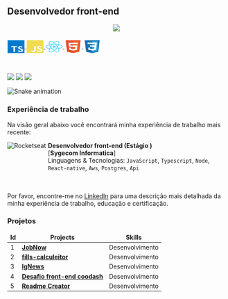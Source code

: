 ##  Desenvolvedor front-end 
<div align="center">
  <a href="https://github.com/denner-august" target="_blank">
	<img height="180em" src="https://github-readme-stats.vercel.app/api?username=denner-august&theme=dracula&show_icons=true" />
</div>
<div style="display: inline_block" ><br>
  <img align="center" alt="Rafa-Ts" height="30" width="40" src="https://raw.githubusercontent.com/devicons/devicon/master/icons/typescript/typescript-plain.svg">
  <img align="center" alt="Rafa-Js" height="30" width="40" src="https://raw.githubusercontent.com/devicons/devicon/master/icons/javascript/javascript-plain.svg">
  <img align="center" alt="Rafa-React" height="30" width="40" src="https://raw.githubusercontent.com/devicons/devicon/master/icons/react/react-original.svg">
  <img align="center" alt="Rafa-HTML" height="30" width="40" src="https://raw.githubusercontent.com/devicons/devicon/master/icons/html5/html5-original.svg">
  <img align="center" alt="Rafa-CSS" height="30" width="40" src="https://raw.githubusercontent.com/devicons/devicon/master/icons/css3/css3-original.svg">
</div>
  <br>
<div> 
  
 ##
  <a href="https://instagram.com/denneyaugusto/" target="_blank"><img src="https://img.shields.io/badge/-Instagram-%23E4405F?style=for-the-badge&logo=instagram&logoColor=white" target="_blank"></a>
    <a href="https://www.linkedin.com/in/denner-bernardes/" target="_blank"><img src="https://img.shields.io/badge/-LinkedIn-%230077B5?style=for-the-badge&logo=linkedin&logoColor=white" target="_blank"></a> 
    <a href="https://github.com/denner-august" target="_blank"><img src="https://img.shields.io/badge/GitHub-100000?style=for-the-badge&logo=github&logoColor=white" target="_blank"></a>
  
   
  
![Snake animation](https://github.com/denner-august/denner-august/blob/output/github-contribution-grid-snake.svg)
</div>
  
### Experiência de trabalho
Na visão geral abaixo você encontrará minha experiência de trabalho mais recente:


[<img align="left" height="94px" width="94px" alt="Rocketseat" src="https://media-exp1.licdn.com/dms/image/C560BAQGLKwCTEoBRpA/company-logo_100_100/0/1519899248748?e=1678320000&v=beta&t=xLPd1s_wk3XqMWLpWUyGDFE4cFFx-ikUynb11P4H79M"/>](https://rocketseat.com.br/)

**Desenvolvedor front-end (Estágio )** \
[**Sygecom Informatica**]  \
Linguagens & Tecnologias: `JavaScript`, `Typescript`, `Node`, `React-native`, `Aws`, `Postgres`, `Api`\
<br/>
<br/>

Por favor, encontre-me no [LinkedIn](https://www.linkedin.com/in/denner-bernardes/) para uma descrição mais detalhada da minha experiência de trabalho, educação e certificação.

<h3>Projetos </h3>
<table>
    <thead align="center">
    <tr border: none;>
            <td><b>Id</b></td>
	    <td><b>Projects</b></td>
	    <td><b>Skills</b></td>
  </tr>
    </thead>
    <tbody>
	<tr>
		<td>1</td>
            	<td><a href="https://github.com/denner-august/JobNow"><b>JobNow</b></a></td>
		<td>Desenvolvimento</td>
  </tr>
        <tr>
		<td>2</td>
		<td><a href="https://github.com/denner-august/fills-calculeitor"><b>fills-calculeitor
</b></a></td>
	 	<td> Desenvolvimento</td>
	    	        </tr>
        <tr>
		<td>3</td>
            	<td><a href="https://github.com/denner-august/ignite-fundamentos-next"><b>IgNews
</b></a></td>
		<td>Desenvolvimento</td>
            		 <tr>
		<td>4</td>
            	<td><a href="https://github.com/denner-august/Front-End-Challenge-Coodesh"><b>Desafio front-end coodash
</b></a></td>
		<td>Desenvolvimento</td>
</tr>
  <td>5</td>
    <td><a href="https://github.com/denner-august/Readme_creator"><b>Readme Creator</b></a></td>
		<td>Desenvolvimento</td>
</tr>
    </tbody>
</table>

